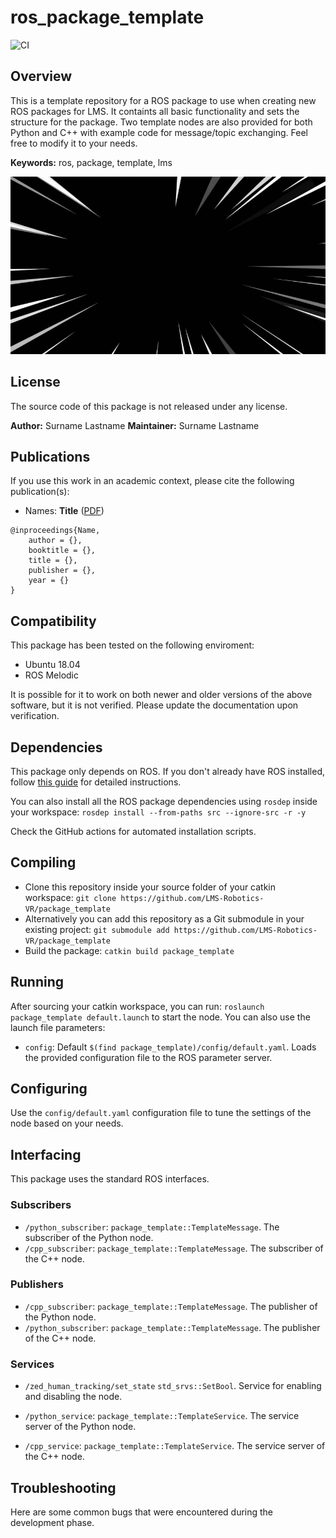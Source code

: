 # ros_package_template

![CI](https://github.com/LMS-Robotics-VR/package_template/workflows/CI/badge.svg)

## Overview

This is a template repository for a ROS package to use when creating new ROS packages for LMS.
It containts all basic functionality and sets the structure for the package. 
Two template nodes are also provided for both Python and C++ with example code for message/topic exchanging.
Feel free to modify it to your needs.

**Keywords:** ros, package, template, lms

![Thumbnail](.github/thumbnail.jpg)

## License 

The source code of this package is not released under any license.

**Author:** Surname Lastname
**Maintainer:** Surname Lastname

## Publications
If you use this work in an academic context, please cite the following publication(s):
- Names: **Title** ([PDF](link))
```
@inproceedings{Name,
    author = {},
    booktitle = {},
    title = {},
    publisher = {},
    year = {}
}
```

## Compatibility

This package has been tested on the following enviroment:

* Ubuntu 18.04
* ROS Melodic

It is possible for it to work on both newer and older versions of the above software, but it is not verified. Please update the documentation upon verification.

## Dependencies

This package only depends on ROS. If you don't already have ROS installed, follow [this guide](http://wiki.ros.org/melodic/Installation/Ubuntu/) for detailed instructions.

You can also install all the ROS package dependencies using `rosdep` inside your workspace: `rosdep install --from-paths src --ignore-src -r -y`

Check the GitHub actions for automated installation scripts.


## Compiling

* Clone this repository inside your source folder of your catkin workspace: `git clone https://github.com/LMS-Robotics-VR/package_template`
* Alternatively you can add this repository as a Git submodule in your existing project: `git submodule add https://github.com/LMS-Robotics-VR/package_template`
* Build the package: `catkin build package_template`

## Running

After sourcing your catkin workspace, you can run: `roslaunch package_template default.launch` to start the node.
You can also use the launch file parameters:

* `config`: Default `$(find package_template)/config/default.yaml`. Loads the provided configuration file to the ROS parameter server.

## Configuring

Use the `config/default.yaml` configuration file to tune the settings of the node based on your needs.

## Interfacing

This package uses the standard ROS interfaces.

### Subscribers

* `/python_subscriber`: `package_template::TemplateMessage`. The subscriber of the Python node.
* `/cpp_subscriber`: `package_template::TemplateMessage`. The subscriber of the C++ node.

### Publishers

* `/cpp_subscriber`: `package_template::TemplateMessage`. The publisher of the Python node.
* `/python_subscriber`: `package_template::TemplateMessage`. The publisher of the C++ node.

### Services

* `/zed_human_tracking/set_state`  `std_srvs::SetBool`. Service for enabling and disabling the node.

* `/python_service`: `package_template::TemplateService`. The service server of the Python node.
* `/cpp_service`: `package_template::TemplateService`. The service server of the C++ node.

## Troubleshooting

Here are some common bugs that were encountered during the development phase.
